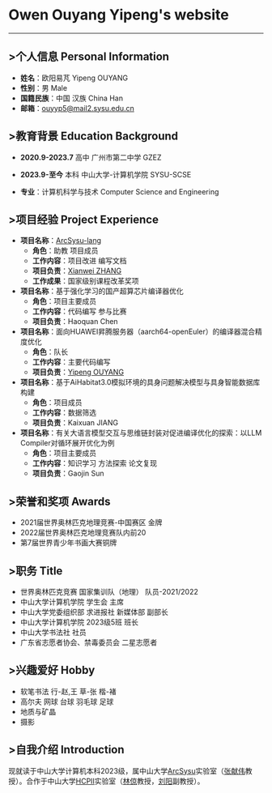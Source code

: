 # Owen Ouyang Yipeng's website
---
## >个人信息 Personal Information
- **姓名**：欧阳易芃 Yipeng OUYANG
- **性别**：男 Male
- **国籍民族**：中国 汉族 China Han
- **邮箱**：ouyyp5@mail2.sysu.edu.cn

## >教育背景 Education Background
- **2020.9-2023.7**  高中  广州市第二中学 GZEZ
- **2023.9-至今**    本科  中山大学-计算机学院 SYSU-SCSE

- **专业**：计算机科学与技术 Computer Science and Engineering

## >项目经验 Project Experience
- **项目名称**：[ArcSysu-lang](https://github.com/arcsysu/SYsU-lang2)
  - **角色**：助教 项目成员
  - **工作内容**：项目改进 编写文档
  - **项目负责**：[Xianwei ZHANG](https://xianweiz.github.io/)
  - **工作成果**：国家级别课程改革奖项
- **项目名称**：基于强化学习的国产超算芯片编译器优化
  - **角色**：项目主要成员 
  - **工作内容**：代码编写 参与比赛
  - **项目负责**：Haoquan Chen
- **项目名称**：面向HUAWEI昇腾服务器（aarch64-openEuler）的编译器混合精度优化
  - **角色**：队长
  - **工作内容**：主要代码编写
  - **项目负责**：[Yipeng OUYANG](https://ouyangyipeng.github.io/)
- **项目名称**：基于AiHabitat3.0模拟环境的具身问题解决模型与具身智能数据库构建
  - **角色**：项目成员
  - **工作内容**：数据筛选
  - **项目负责**：Kaixuan JIANG
- **项目名称**：有关大语言模型交互与思维链封装对促进编译优化的探索：以LLM Compiler对循环展开优化为例
  - **角色**：项目主要成员
  - **工作内容**：知识学习 方法探索 论文复现
  - **项目负责**：Gaojin Sun

## >荣誉和奖项 Awards
- 2021届世界奥林匹克地理竞赛-中国赛区 金牌
- 2022届世界奥林匹克地理竞赛队内前20
- 第7届世界青少年书画大赛铜牌

## >职务 Title
- 世界奥林匹克竞赛 国家集训队（地理） 队员-2021/2022
- 中山大学计算机学院 学生会 主席
- 中山大学党委组织部 求进报社 新媒体部 副部长
- 中山大学计算机学院 2023级5班 班长
- 中山大学书法社 社员
- 广东省志愿者协会、禁毒委员会 二星志愿者

## >兴趣爱好 Hobby
- 软笔书法 行-赵,王  草-张  楷-褚
- 高尔夫 网球 台球 羽毛球 足球
- 地质与矿晶
- 摄影

## >自我介绍 Introduction
现就读于中山大学计算机本科2023级，属中山大学[ArcSysu](https://github.com/arcsysu)实验室（[张献伟](https://xianweiz.github.io/)教授）。合作于中山大学[HCPII](https://www.sysu-hcp.net/home/)实验室（[林倞](http://www.linliang.net/)教授，[刘阳](https://yangliu9208.github.io/)副教授）。
